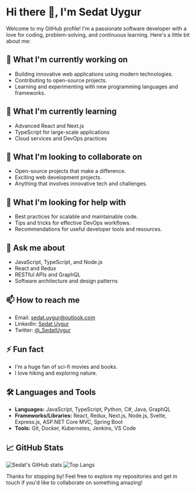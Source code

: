 # Hi there 👋, I'm Sedat Uygur

Welcome to my GitHub profile! I'm a passionate software developer with a love for coding, problem-solving, and continuous learning. Here's a little bit about me:

## 🔭 What I'm currently working on
- Building innovative web applications using modern technologies.
- Contributing to open-source projects.
- Learning and experimenting with new programming languages and frameworks.

## 🌱 What I'm currently learning
- Advanced React and Next.js
- TypeScript for large-scale applications
- Cloud services and DevOps practices

## 👯 What I'm looking to collaborate on
- Open-source projects that make a difference.
- Exciting web development projects.
- Anything that involves innovative tech and challenges.

## 🤔 What I'm looking for help with
- Best practices for scalable and maintainable code.
- Tips and tricks for effective DevOps workflows.
- Recommendations for useful developer tools and resources.

## 💬 Ask me about
- JavaScript, TypeScript, and Node.js
- React and Redux
- RESTful APIs and GraphQL
- Software architecture and design patterns

## 📫 How to reach me
- Email: sedat.uygur@outlook.com
- LinkedIn: [Sedat Uygur](https://www.linkedin.com/in/sedat-can-uygur/)
- Twitter: [@_SedatUygur](https://x.com/_SedatUygur)

## ⚡ Fun fact
- I'm a huge fan of sci-fi movies and books.
- I love hiking and exploring nature.

## 🛠️ Languages and Tools
- **Languages:** JavaScript, TypeScript, Python, C#, Java, GraphQL
- **Frameworks/Libraries:** React, Redux, Next.js, Node.js, Svelte, Express.js, ASP.NET Core MVC, Spring Boot
- **Tools:** Git, Docker, Kubernetes, Jenkins, VS Code

## 📈 GitHub Stats
![Sedat's GitHub stats](https://github-readme-stats.vercel.app/api?username=SedatUygur&show_icons=true&theme=radical)
![Top Langs](https://github-readme-stats.vercel.app/api/top-langs/?username=SedatUygur&layout=compact&theme=radical)

Thanks for stopping by! Feel free to explore my repositories and get in touch if you'd like to collaborate on something amazing!
